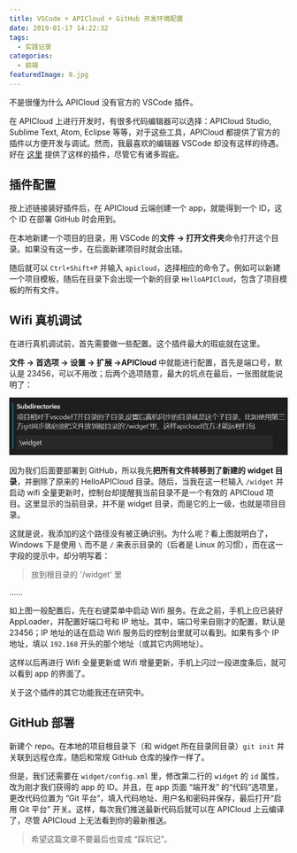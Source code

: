 ```yaml
---
title: VSCode + APICloud + GitHub 开发环境配置
date: 2019-01-17 14:22:32
tags:
  - 实践记录
categories:
  - 前端
featuredImage: 0.jpg
---
```


不是很懂为什么 APICloud 没有官方的 VSCode 插件。

<!--more-->

在 APICloud 上进行开发时，有很多代码编辑器可以选择：APICloud Studio, Sublime Text, Atom, Eclipse 等等，对于这些工具，APICloud 都提供了官方的插件以方便开发与调试。然而，我最喜欢的编辑器 VSCode 却没有这样的待遇。好在 [这里](https://community.apicloud.com/bbs/thread-48763-1-1.html) 提供了这样的插件，尽管它有诸多瑕疵。

## 插件配置

按上述链接装好插件后，在 APICloud 云端创建一个 app，就能得到一个 ID，这个 ID 在部署 GitHub 时会用到。

在本地新建一个项目的目录，用 VSCode 的**文件 -> 打开文件夹**命令打开这个目录。如果没有这一步，在后面新建项目时就会出错。

随后就可以 `Ctrl+Shift+P` 并输入 `apicloud`，选择相应的命令了。例如可以新建一个项目模板，随后在目录下会出现一个新的目录 `HelloAPICloud`，包含了项目模板的所有文件。

## Wifi 真机调试

在进行真机调试前，首先需要做一些配置。这个插件最大的瑕疵就在这里。

**文件 -> 首选项 -> 设置 -> 扩展 ->APICloud** 中就能进行配置，首先是端口号，默认是 23456，可以不用改；后两个选项随意，最大的坑点在最后，一张图就能说明了：

![图 1](1.jpg)

因为我们后面要部署到 GitHub，所以我先**把所有文件转移到了新建的 widget 目录**，并删除了原来的 HelloAPICloud 目录。随后，当我在这一栏输入 `/widget` 并启动 wifi 全量更新时，控制台却提醒我当前目录不是一个有效的 APICloud 项目。这里显示的当前目录，并不是 widget 目录，而是它的上一级，也就是项目目录。

这就是说，我添加的这个路径没有被正确识别。为什么呢？看上图就明白了，Windows 下是使用 `\` 而不是 `/` 来表示目录的（后者是 Linux 的习惯），而在这一字段的提示中，却分明写着：

> 放到根目录的 '/widget' 里

……

如上图一般配置后，先在右键菜单中启动 Wifi 服务。在此之前，手机上应已装好 AppLoader，并配置好端口号和 IP 地址。其中，端口号来自刚才的配置，默认是 23456；IP 地址的话在启动 Wifi 服务后的控制台里就可以看到。如果有多个 IP 地址，填以 `192.168` 开头的那个地址（或其它内网地址）。

这样以后再进行 Wifi 全量更新或 Wifi 增量更新，手机上闪过一段进度条后，就可以看到 app 的界面了。

关于这个插件的其它功能我还在研究中。

## GitHub 部署

新建个 repo。在本地的项目根目录下（和 widget 所在目录同目录）`git init` 并关联到远程仓库，随后和常规 GitHub 仓库的操作一样了。

但是，我们还需要在 `widget/config.xml` 里，修改第二行的 `widget` 的 `id` 属性，改为刚才我们获得的 app 的 ID。并且，在 app 页面 “端开发” 的“代码”选项里，更改代码位置为 “Git 平台”，填入代码地址、用户名和密码并保存，最后打开“启用 Git 平台” 开关。这样，每次我们推送最新代码后就可以在 APICloud 上云编译了，尽管 APICloud 上无法看到你的最新推送。

> 希望这篇文章不要最后也变成 “踩坑记”。
